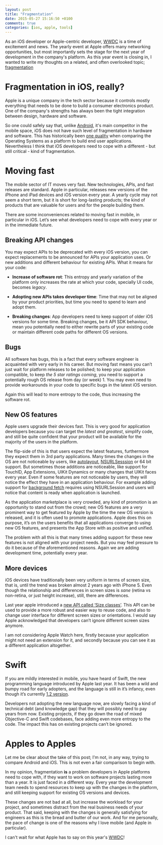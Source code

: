 ```yaml
---
layout: post
title: "Fragmentation"
date: 2015-05-27 15:16:50 +0100
comments: true
categories: [ios, apple, tools]
---
```



As an iOS developer or Apple-centric developer, [WWDC][wwdc] is a time of excitement and news. The yearly event at Apple offers many networking opportunities, but most importantly sets the stage for the next year of development in the company's platform. As this year event is closing in, I wanted to write my thoughts on a related, and often overlooked topic; [fragmentation][fragmentation]

<!-- more -->

# Fragmentation in iOS, really?

Apple is a unique company	in the tech sector because it controls mostly everything that needs to be done to build a consumer electronics product. One of the company's strengths has always been the tight integration between design, hardware and software. 

So one could safely say that, unlike [Android][android], it's main competitor in the mobile space, iOS does not have such level of fragmentation in hardware and software. This has historically been [one quality][frag1] when comparing the Operating Systems as a platform to build end user applications. Nevertheless I think that iOS developers need to cope with a different - but still critical - kind of fragmentation.

# Moving fast

The mobile sector of IT moves very fast. New technologies, APIs, and fast releases are standard. Apple in particular, releases new versions of the iPhone and iPad devices and iOS version every year. A yearly cycle may not seem a short term, but it is short for long-lasting products; the kind of products that are valuable for users and for the people building them.

There are some inconveniences related to moving fast in mobile, in particular in iOS. Let’s see what developers need to cope with every year or in the immediate future.

## Breaking API changes

You may expect APIs to be deprecated with every iOS version, you can expect replacements to be announced for APIs your application uses. Or new additions and different behaviour for existing APIs. What it means for your code:

- **Increase of software rot**: This entropy and yearly variation of the platform only increases the rate at which your code, specially UI code, becomes *legacy*.

- **Adopting new APIs takes developer time**: Time that may not be aligned by your product priorities, but time you need to spend to learn and adopt them.

- **Breaking changes**: App developers need to keep support of older iOS versions for some time. Breaking changes, be it API SDK behaviour, mean you potentially need to either rewrite parts of your existing code or maintain different code paths for different OS versions.

## Bugs

All software has bugs, this is a fact that every software engineer is acquainted with very early in his career. But moving fast means you can’t just wait for platform releases to be polished; to keep your application compatible, to keep *the 5 star ratings coming*, you need to support a potentially rough OS release from day (or week) 1. You may even need to provide workarounds in your code to specific bugs in the latest iOS version. 

Again this will lead to more entropy to the code, thus increasing the software rot.

## New OS features

Apple users upgrade their devices fast. This is very good for application developers because you can target the *latest and greatest*, simplify code, and still be quite confident that your product will be available for the majority of the users in the platform.

The flip-side of this is that users expect the latest features, furthermore they expect them in 3rd party applications. Many times the changes in the OS are not noticeable by users, like [autolayout][AutoLayout], [NSURLSesssion][nsurlsession] or 64 bit support. But sometimes those additions are noticeable, like support for TouchID, App Extensions, UIKit Dynamics or many changes that UIKit faces every year. Even if some features are not noticeable by users, they will notice the effect they have in an application behaviour. For example adding support for [background fetch][fetch] requires using NSURLSession and users will notice that content is ready when application is launched. 

As the application marketplace is very crowded, any kind of promotion is an opportunity to stand out from the crowd; new OS features are a very prominent way to get featured by Apple by the time the new OS version is released, and it is often used to promote applications. Apple does this on purpose, it’s on the users benefits that all applications converge to using new OS features, and presents the App Store with as positive and unified.

The problem with all this is that many times adding support for these new features is not aligned with your project needs. But you may feel pressure to do it because of the aforementioned reasons. Again we are adding development time, potentially every year.

## More devices

iOS devices have traditionally been very uniform in terms of screen size, that is, until the trend was broken almost 2 years ago with iPhone 5. Even though the relationship and differences in screen sizes is *sane* (retina vs non-retina, or just height increase), still, there are differences.

Last year apple introduced a [new API called ‘Size classes’][sizes]. This API can be used to provide a more robust and easier way to reuse code, and also to change user interface for different screen sizes or orientations. I would say Apple acknowledged that developers can’t ignore different screen sizes anymore.

I am not considering Apple Watch here, firstly because your application might not need an extension for it, and secondly because you can see it as a different application altogether.

# Swift

If you are mildly interested in mobile, you have heard of Swift, the new programming language introduced by Apple last year. It has been a wild and bumpy road for early adopters, and the language is still in it’s infancy, even though it’s currently [1.2 version][swift].

Developers not adopting the new language now, are slowly facing a kind of technical debt (and knowledge gap) that they will possibly need to pay years from now. Existing projects, if they go down the road of mixed Objective-C and Swift codebases, face adding even more entropy to the code. The impact this has on existing projects can’t be ignored.

# Apples to Apples

Let me be clear about the take of this post; I'm not, in any way, trying to compare Android and iOS. This is not even a fair comparison to begin with. 

In my opinion, fragmentation **is** a problem developers in Apple platforms need to cope with, if they want to work on software projects lasting more than a year. It is just faced in a different way. Every year the development team needs to spend resources to keep up with the changes in the platform, and still keeping support for existing OS versions and devices.

These changes are not bad at all, but increase the workload for your project, and sometimes distract from the real business needs of your product. That said, keeping with the changes is generally satisfying for engineers as this is the bread and butter of our work. And for me personally, the pace of change is one of the reasons why I love mobile (and Apple in particular). 

I can't wait for what Apple has to say on this year's [WWDC][wwdc]!

[wwdc]: https://developer.apple.com/wwdc/
[fragmentation]: https://en.wikipedia.org/wiki/Fragmentation_(programming)
[frag1]: http://bgr.com/2013/12/13/android-fragmentation-vs-ios-fragmentation/
[android]: http://www.android.com/
[sizes]: https://developer.apple.com/library/prerelease/ios/releasenotes/General/WhatsNewIniOS/Articles/iOS8.html#//apple_ref/doc/uid/TP40014205-SW44
[nsurlsession]: https://developer.apple.com/library/ios/documentation/Foundation/Reference/NSURLSession_class/index.html
[autolayout]: https://developer.apple.com/library/ios/documentation/UserExperience/Conceptual/AutolayoutPG/Introduction/Introduction.html
[fetch]: https://developer.apple.com/library/ios/documentation/iPhone/Conceptual/iPhoneOSProgrammingGuide/BackgroundExecution/BackgroundExecution.html#//apple_ref/doc/uid/TP40007072-CH4-SW5
[swift]: https://developer.apple.com/library/ios/releasenotes/DeveloperTools/RN-Xcode/Chapters/xc6_release_notes.html#//apple_ref/doc/uid/TP40001051-CH4-SW3